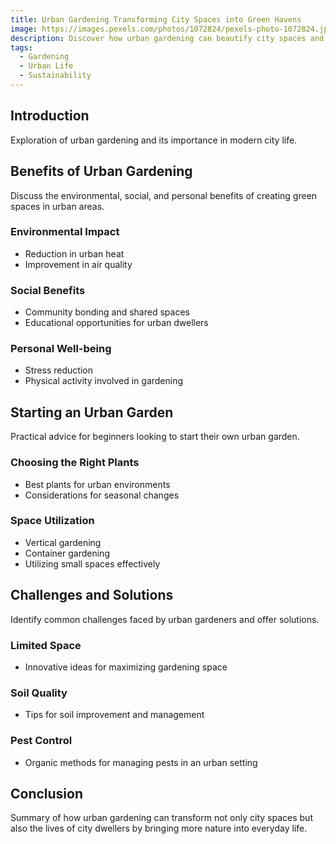 ```yaml
---
title: Urban Gardening Transforming City Spaces into Green Havens
image: https://images.pexels.com/photos/1072824/pexels-photo-1072824.jpeg?auto=compress&cs=tinysrgb&w=1260&h=750&dpr=2
description: Discover how urban gardening can beautify city spaces and provide sustainable food sources.
tags:
  - Gardening
  - Urban Life
  - Sustainability
---
```


## Introduction
Exploration of urban gardening and its importance in modern city life.

## Benefits of Urban Gardening
Discuss the environmental, social, and personal benefits of creating green spaces in urban areas.

### Environmental Impact
- Reduction in urban heat
- Improvement in air quality

### Social Benefits
- Community bonding and shared spaces
- Educational opportunities for urban dwellers

### Personal Well-being
- Stress reduction
- Physical activity involved in gardening

## Starting an Urban Garden
Practical advice for beginners looking to start their own urban garden.

### Choosing the Right Plants
- Best plants for urban environments
- Considerations for seasonal changes

### Space Utilization
- Vertical gardening
- Container gardening
- Utilizing small spaces effectively

## Challenges and Solutions
Identify common challenges faced by urban gardeners and offer solutions.

### Limited Space
- Innovative ideas for maximizing gardening space

### Soil Quality
- Tips for soil improvement and management

### Pest Control
- Organic methods for managing pests in an urban setting

## Conclusion
Summary of how urban gardening can transform not only city spaces but also the lives of city dwellers by bringing more nature into everyday life.
